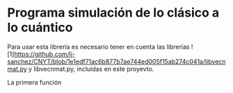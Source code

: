 # Programa simulación de lo clásico a lo cuántico

Para usar esta librería es necesario tener en cuenta las librerias ![1]https://github.com/lj-sanchez/CNYT/blob/1e1edf71ac6b877b7ae744ed005f15ab274c041a/libvecnmat.py y libvecnmat.py, incluidas en este proyevto.

La primera función 
